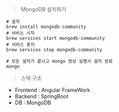 > MongoDB 설치하기
```shell
# 설치
brew install mongodb-community
# 서비스 시작
brew services start mongodb-community
# 서비스 중지
brew services stop mongodb-community

# 모든 설치가 끝나고 mongo 정상 실행시 설치 완료
mongo
```

> 스택 구조
- Frontend : Angular FrameWork
- Backend : SpringBoot
- DB : MongoDB

